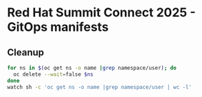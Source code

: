 # Red Hat Summit Connect 2025 - GitOps manifests

## Cleanup

```sh
for ns in $(oc get ns -o name |grep namespace/user); do
  oc delete --wait=false $ns
done
watch sh -c 'oc get ns -o name |grep namespace/user | wc -l'
```
